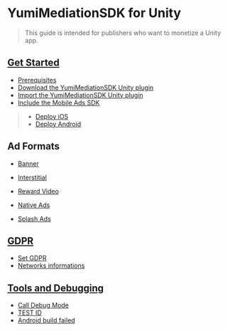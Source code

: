 # YumiMediationSDK for Unity
> This guide is intended for publishers who want to monetize a Unity app.

## [Get Started](https://github.com/yumimobi/YumiMediationSDK-Unity/wiki/GetStarted(en))
- [Prerequisites](https://github.com/yumimobi/YumiMediationSDK-Unity/wiki/GetStarted(en)#Prerequisites)
- [Download the YumiMediationSDK Unity plugin](https://github.com/yumimobi/YumiMediationSDK-Unity/wiki/GetStarted(en)#Download-the-YumiMediationSDK-Unity-plugin)
- [Import the YumiMediationSDK Unity plugin](https://github.com/yumimobi/YumiMediationSDK-Unity/wiki/GetStarted(en)#Import-the-YumiMediationSDK-Unity-plugin)
- [Include the Mobile Ads SDK](https://github.com/yumimobi/YumiMediationSDK-Unity/wiki/GetStarted(en)#Include-the-Mobile-Ads-SDK)
> - [Deploy iOS ](https://github.com/yumimobi/YumiMediationSDK-Unity/wiki/GetStarted(en)#Deploy-iOS)
> - [Deploy Android](https://github.com/yumimobi/YumiMediationSDK-Unity/wiki/GetStarted(en)#Deploy-Android)

 ## Ad Formats
- [Banner](https://github.com/yumimobi/YumiMediationSDK-Unity/wiki/Banner(en))

- [Interstitial](https://github.com/yumimobi/YumiMediationSDK-Unity/wiki/Interstitial(en))

- [Reward Video](https://github.com/yumimobi/YumiMediationSDK-Unity/wiki/RewardVideo(en))

- [Native Ads](https://github.com/yumimobi/YumiMediationSDK-Unity/wiki/NativeAd(en))

- [Splash Ads](https://github.com/yumimobi/YumiMediationSDK-Unity/wiki/Splash(en))

## [GDPR](https://github.com/yumimobi/YumiMediationSDK-Unity/wiki/GDPR(en))
- [Set GDPR](https://github.com/yumimobi/YumiMediationSDK-Unity/wiki/GDPR(en)#Set-GDPR)
- [Networks informations](https://github.com/yumimobi/YumiMediationSDK-Unity/wiki/GDPR(en)#Networks-informations)

## [Tools and Debugging](https://github.com/yumimobi/YumiMediationSDK-Unity/wiki/Debugging(en))
- [Call Debug Mode](https://github.com/yumimobi/YumiMediationSDK-Unity/wiki/Debugging(en)#Call-Debug-Mode)
- [TEST ID](https://github.com/yumimobi/YumiMediationSDK-Unity/wiki/Debugging(en)#TEST-ID)
- [Android build failed](https://github.com/yumimobi/YumiMediationSDK-Unity/wiki/Debugging(en)#Android-build-failed)


